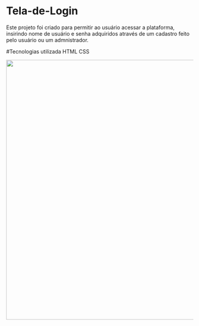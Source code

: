 # Tela-de-Login
Este projeto foi criado para permitir ao usuário acessar a plataforma,<br>
insirindo nome de usuário e senha adquiridos através de um cadastro feito<br>
pelo usuário ou um admnistrador.

#Tecnologias utilizada
HTML
CSS

<div align="left">
  <img src="https://media-exp1.licdn.com/dms/image/C4D22AQFs0peZU9lsPw/feedshare-shrink_800/0/1667689067237?e=1670457600&v=beta&t=lSauARlL0UcfOvwdKOLmiU_Gcsj15_PxxUbICHmvF1M" width="700px">
</div>

